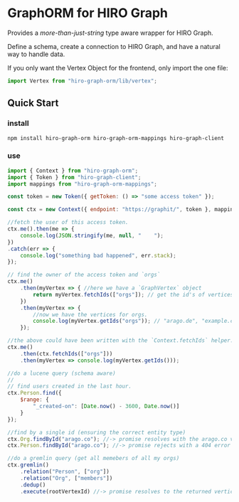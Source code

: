# GraphORM for HIRO Graph

Provides a *more-than-just-string* type aware wrapper for HIRO Graph.

Define a schema, create a connection to HIRO Graph, and have a natural way to handle data.

If you only want the Vertex Object for the frontend, only import the one file:

```javascript
import Vertex from "hiro-graph-orm/lib/vertex";
```

## Quick Start

### install

`npm install hiro-graph-orm hiro-graph-orm-mappings hiro-graph-client`

### use

```javascript
import { Context } from "hiro-graph-orm";
import { Token } from "hiro-graph-client";
import mappings from "hiro-graph-orm-mappings";

const token = new Token({ getToken: () => "some access token" });

const ctx = new Context({ endpoint: "https://graphit/", token }, mappings);

//fetch the user of this access token.
ctx.me().then(me => {
    console.log(JSON.stringify(me, null, "    ");
})
.catch(err => {
    console.log("something bad happened", err.stack);
});

// find the owner of the access token and `orgs`
ctx.me()
    .then(myVertex => { //here we have a `GraphVertex` object
        return myVertex.fetchIds(["orgs"]); // get the id's of vertices for my "orgs"
    })
    .then(myVertex => {
        //now we have the vertices for orgs.
        console.log(myVertex.getIds("orgs")); // "arago.de", "example.com", ...
    });

//the above could have been written with the `Context.fetchIds` helper.
ctx.me()
    .then(ctx.fetchIds(["orgs"]))
    .then(myVertex => console.log(myVertex.getIds()));

//do a lucene query (schema aware)
//
// find users created in the last hour.
ctx.Person.find({
    $range: {
        "_created-on": [Date.now() - 3600, Date.now()]
    }
});

//find by a single id (ensuring the correct entity type)
ctx.Org.findById("arago.co"); //-> promise resolves with the arago.co vertex
ctx.Person.findById("arago.co"); //-> promise rejects with a 404 error

//do a gremlin query (get all memebers of all my orgs)
ctx.gremlin()
    .relation("Person", ["org"])
    .relation("Org", ["members"])
    .dedup()
    .execute(rootVertexId) //-> promise resolves to the returned vertices.
```
